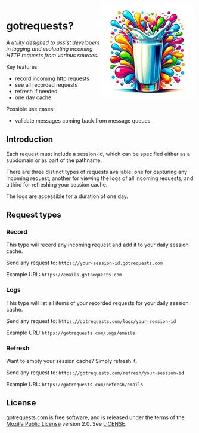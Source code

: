 <img src="https://raw.githubusercontent.com/dnl-fm/gotrequests.com/master/gotrequests.webp?sanitize=true" alt="gotrequests logo" width="250" align="right" style="max-width: 40vw;">

# gotrequests?

_A utility designed to assist developers in logging and evaluating incoming HTTP
requests from various sources._

Key features:

- record incoming http requests
- see all recorded requests
- refresh if needed
- one day cache

Possible use cases:

- validate messages coming back from message queues

## Introduction

Each request must include a session-id, which can be specified either as a
subdomain or as part of the pathname.

There are three distinct types of requests available: one for capturing any
incoming request, another for viewing the logs of all incoming requests, and a
third for refreshing your session cache.

The logs are accessible for a duration of one day.

## Request types

### Record

This type will record any incoming request and add it to your daily session
cache.

Send any request to: `https://your-session-id.gotrequests.com`

Example URL: `https://emails.gotrequests.com`

### Logs

This type will list all items of your recorded requests for your daily session
cache.

Send any request to: `https://gotrequests.com/logs/your-session-id`

Example URL: `https://gotrequests.com/logs/emails`

### Refresh

Want to empty your session cache? Simply refresh it.

Send any request to: `https://gotrequests.com/refresh/your-session-id`

Example URL: `https://gotrequests.com/refresh/emails`

## License

gotrequests.com is free software, and is released under the terms of the
[Mozilla Public License](https://www.mozilla.org/en-US/MPL/) version 2.0. See
[LICENSE](LICENSE).
